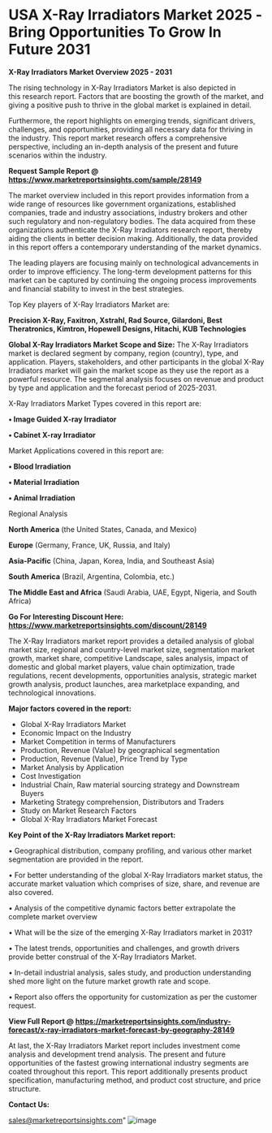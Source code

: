 # USA X-Ray Irradiators Market 2025 -Bring Opportunities To Grow In Future 2031

<Strong> X-Ray Irradiators Market Overview 2025 - 2031</strong>

The rising technology in X-Ray Irradiators Market is also depicted in this research report. Factors that are boosting the growth of the market, and giving a positive push to thrive in the global market is explained in detail.

Furthermore, the report highlights on emerging trends, significant drivers, challenges, and opportunities, providing all necessary data for thriving in the industry. This report market research offers a comprehensive perspective, including an in-depth analysis of the present and future scenarios within the industry.

<strong>Request Sample Report @ <a href=https://www.marketreportsinsights.com/sample/28149>https://www.marketreportsinsights.com/sample/28149</a></strong>

The market overview included in this report provides information from a wide range of resources like government organizations, established companies, trade and industry associations, industry brokers and other such regulatory and non-regulatory bodies. The data acquired from these organizations authenticate the X-Ray Irradiators research report, thereby aiding the clients in better decision making. Additionally, the data provided in this report offers a contemporary understanding of the market dynamics.

The leading players are focusing mainly on technological advancements in order to improve efficiency. The long-term development patterns for this market can be captured by continuing the ongoing process improvements and financial stability to invest in the best strategies.

Top Key players of X-Ray Irradiators Market are:

<strong>Precision X-Ray, Faxitron, Xstrahl, Rad Source, Gilardoni, Best Theratronics, Kimtron, Hopewell Designs, Hitachi, KUB Technologies</strong>

<strong><b>Global X-Ray Irradiators Market Scope and Size:</b></strong>
The X-Ray Irradiators market is declared segment by company, region (country), type, and application. Players, stakeholders, and other participants in the global X-Ray Irradiators market will gain the market scope as they use the report as a powerful resource. The segmental analysis focuses on revenue and product by type and application and the forecast period of 2025-2031.

X-Ray Irradiators Market Types covered in this report are:

<strong>• Image Guided X-ray Irradiator

• Cabinet X-ray Irradiator</strong>

Market Applications covered in this report are:

<strong>• Blood Irradiation

• Material Irradiation

• Animal Irradiation</strong> 

Regional Analysis

<strong>North America</strong> (the United States, Canada, and Mexico)

<strong>Europe</strong> (Germany, France, UK, Russia, and Italy)

<strong>Asia-Pacific</strong> (China, Japan, Korea, India, and Southeast Asia)

<strong>South America</strong> (Brazil, Argentina, Colombia, etc.)

<strong>The Middle East and Africa</strong> (Saudi Arabia, UAE, Egypt, Nigeria, and South Africa)

<strong>Go For Interesting Discount Here: <a href=https://www.marketreportsinsights.com/discount/28149>https://www.marketreportsinsights.com/discount/28149</a></strong>

The X-Ray Irradiators market report provides a detailed analysis of global market size, regional and country-level market size, segmentation market growth, market share, competitive Landscape, sales analysis, impact of domestic and global market players, value chain optimization, trade regulations, recent developments, opportunities analysis, strategic market growth analysis, product launches, area marketplace expanding, and technological innovations.

<strong><b>Major factors covered in the report:</b></strong>
<ul>
  <li>Global X-Ray Irradiators Market </li>
  <li>Economic Impact on the Industry</li>
  <li>Market Competition in terms of Manufacturers</li>
  <li>Production, Revenue (Value) by geographical segmentation</li>
  <li>Production, Revenue (Value), Price Trend by Type</li>
  <li>Market Analysis by Application</li>
  <li>Cost Investigation</li>
  <li>Industrial Chain, Raw material sourcing strategy and Downstream Buyers</li>
  <li>Marketing Strategy comprehension, Distributors and Traders</li>
  <li>Study on Market Research Factors</li>
  <li>Global X-Ray Irradiators Market Forecast</li>
</ul>

<strong><b>Key Point of the X-Ray Irradiators Market report:</b></strong>

• Geographical distribution, company profiling, and various other market segmentation are provided in the report.

• For better understanding of the global X-Ray Irradiators market status, the accurate market valuation which comprises of size, share, and revenue are also covered.

• Analysis of the competitive dynamic factors better extrapolate the complete market overview

• What will be the size of the emerging X-Ray Irradiators market in 2031?

• The latest trends, opportunities and challenges, and growth drivers provide better construal of the X-Ray Irradiators Market.

• In-detail industrial analysis, sales study, and production understanding shed more light on the future market growth rate and scope.

• Report also offers the opportunity for customization as per the customer request.

<strong><b>View Full Report @ <a href=https://marketreportsinsights.com/industry-forecast/x-ray-irradiators-market-forecast-by-geography-28149>https://marketreportsinsights.com/industry-forecast/x-ray-irradiators-market-forecast-by-geography-28149</a></b></strong>


At last, the X-Ray Irradiators Market report includes investment come analysis and development trend analysis. The present and future opportunities of the fastest growing international industry segments are coated throughout this report. This report additionally presents product specification, manufacturing method, and product cost structure, and price structure.

<strong>Contact Us:</strong>

sales@marketreportsinsights.com"
![image](https://github.com/user-attachments/assets/f7d2ce9d-bd30-4de7-aa49-5d349c73e3c8)
